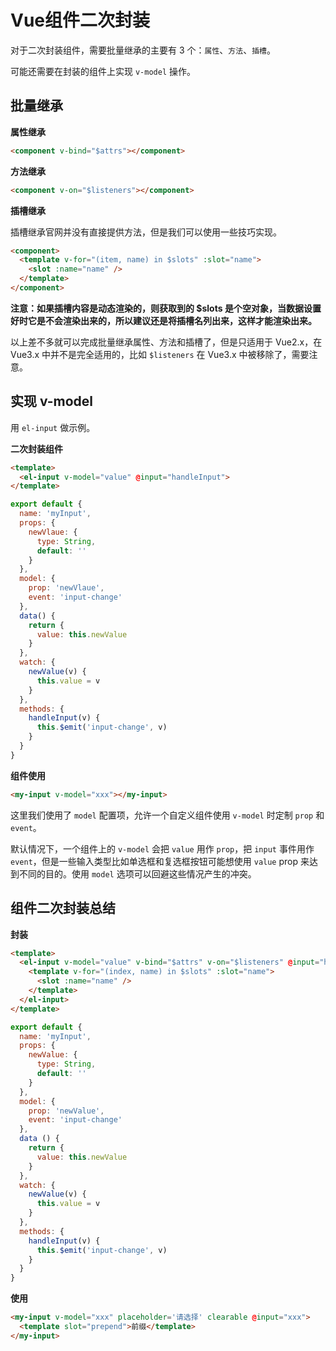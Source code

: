 # Vue组件二次封装

对于二次封装组件，需要批量继承的主要有 3 个：`属性`、`方法`、`插槽`。

可能还需要在封装的组件上实现 `v-model` 操作。

## 批量继承

**属性继承**

```html
<component v-bind="$attrs"></component>
```

**方法继承**

```html
<component v-on="$listeners"></component>
```

**插槽继承**

插槽继承官网并没有直接提供方法，但是我们可以使用一些技巧实现。

```html
<component>
  <template v-for="(item, name) in $slots" :slot="name">
    <slot :name="name" />
  </template>
</component>
```

**注意：如果插槽内容是动态渲染的，则获取到的 $slots 是个空对象，当数据设置好时它是不会渲染出来的，所以建议还是将插槽名列出来，这样才能渲染出来。**

以上差不多就可以完成批量继承属性、方法和插槽了，但是只适用于 Vue2.x，在 Vue3.x 中并不是完全适用的，比如 `$listeners` 在 Vue3.x 中被移除了，需要注意。

## 实现 v-model

用 `el-input` 做示例。

**二次封装组件**

```html
<template>
  <el-input v-model="value" @input="handleInput">
</template>
```

```js
export default {
  name: 'myInput',
  props: {
    newVlaue: {
      type: String,
      default: ''
    }
  },
  model: {
    prop: 'newVlaue',
    event: 'input-change'
  },
  data() {
    return {
      value: this.newValue
    }
  },
  watch: {
    newValue(v) {
      this.value = v
    }
  },
  methods: {
    handleInput(v) {
      this.$emit('input-change', v)
    }
  }
}
```

**组件使用**

```html
<my-input v-model="xxx"></my-input>
```

这里我们使用了 `model` 配置项，允许一个自定义组件使用 `v-model` 时定制 `prop` 和 `event`。

默认情况下，一个组件上的 `v-model` 会把 `value` 用作 `prop`，把 `input` 事件用作 `event`，但是一些输入类型比如单选框和复选框按钮可能想使用 `value` prop 来达到不同的目的。使用 `model` 选项可以回避这些情况产生的冲突。

## 组件二次封装总结

**封装**

```html
<template>
  <el-input v-model="value" v-bind="$attrs" v-on="$listeners" @input="handleInput">
    <template v-for="(index, name) in $slots" :slot="name">
      <slot :name="name" />
    </template>
  </el-input>
</template>
```

```js
export default {
  name: 'myInput',
  props: {
    newValue: {
      type: String,
      default: ''
    }
  },
  model: {
    prop: 'newValue',
    event: 'input-change'
  },
  data () {
    return {
      value: this.newValue
    }
  },
  watch: {
    newValue(v) {
      this.value = v
    }
  },
  methods: {
    handleInput(v) {
      this.$emit('input-change', v)
    }
  }
}
```

**使用**

```html
<my-input v-model="xxx" placeholder='请选择' clearable @input="xxx">
  <template slot="prepend">前缀</template>
</my-input>
```
